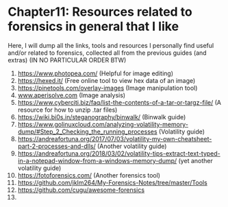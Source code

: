 # Chapter11: Resources related to forensics in general that I like #    
Here, I will dump all the links, tools and resources I personally find useful and/or related to forensics, collected all from the previous guides (and extras) 
(IN NO PARTICULAR ORDER BTW)      
1) https://www.photopea.com/ (Helpful for image editing)    
2) https://hexed.it/ (Free online tool to view hex data of an image)  
3) https://pinetools.com/overlay-images (Image manipulation tool)  
4) www.aperisolve.com (Image analysis)  
5) https://www.cyberciti.biz/faq/list-the-contents-of-a-tar-or-targz-file/ (A resource for how to unzip .tar files)  
6) https://wiki.bi0s.in/steganography/binwalk/ (Binwalk guide)  
7) https://www.golinuxcloud.com/analyzing-volatility-memory-dump/#Step_2_Checking_the_running_processes  (Volatility guide)  
8) https://andreafortuna.org/2017/07/03/volatility-my-own-cheatsheet-part-2-processes-and-dlls/ (Another volatility guide)  
9) https://andreafortuna.org/2018/03/02/volatility-tips-extract-text-typed-in-a-notepad-window-from-a-windows-memory-dump/ (yet another volatility guide)    
10) https://fotoforensics.com/ (Another forensics tool)  
11) https://github.com/jklm264/My-Forensics-Notes/tree/master/Tools  
12) https://github.com/cugu/awesome-forensics  
13) 